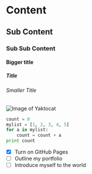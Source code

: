 # Content
## Sub Content
### Sub Sub Content
#### Bigger title
##### Title
###### Smaller Title

![Image of Yaktocat](https://octodex.github.com/images/yaktocat.png)

``` python
count = 0
mylist = [1, 2, 3, 4, 5]
for a in mylist:
    count = count + a
print count
```

- [x] Turn on GitHub Pages
- [ ] Outline my portfolio
- [ ] Introduce myself to the world

